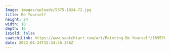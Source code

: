 ```yaml
---
Image: images/uploads/5375-1024-72.jpg
title: Be Yourself
height: 24
width: 18
depth: 16
isSold: false
saatchiLink: https://www.saatchiart.com/art/Painting-Be-Yourself/189576/4665842/view
date: 2022-01-24T15:34:46.346Z
---
```

